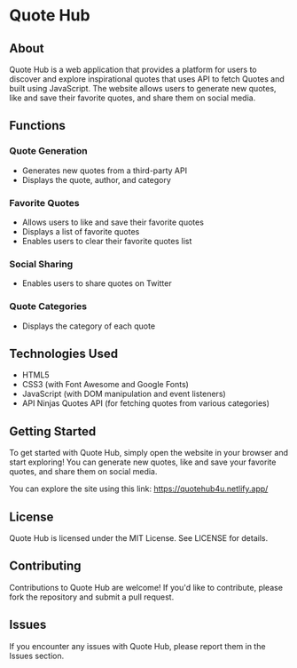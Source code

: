 # Quote Hub
## About
Quote Hub is a web application that provides a platform for users to discover and explore inspirational quotes that uses API to fetch Quotes and built using JavaScript. The website allows users to generate new quotes, like and save their favorite quotes, and share them on social media.

## Functions
### Quote Generation
* Generates new quotes from a third-party API
* Displays the quote, author, and category

### Favorite Quotes
* Allows users to like and save their favorite quotes
* Displays a list of favorite quotes
* Enables users to clear their favorite quotes list

### Social Sharing
* Enables users to share quotes on Twitter

### Quote Categories
* Displays the category of each quote

## Technologies Used
* HTML5
* CSS3 (with Font Awesome and Google Fonts)
* JavaScript (with DOM manipulation and event listeners)
* API Ninjas Quotes API (for fetching quotes from various categories)

## Getting Started
To get started with Quote Hub, simply open the website in your browser and start exploring! You can generate new quotes, like and save your favorite quotes, and share them on social media.

You can explore the site using this link: https://quotehub4u.netlify.app/

## License
Quote Hub is licensed under the MIT License. See LICENSE for details.

## Contributing
Contributions to Quote Hub are welcome! If you'd like to contribute, please fork the repository and submit a pull request.

## Issues
If you encounter any issues with Quote Hub, please report them in the Issues section.

